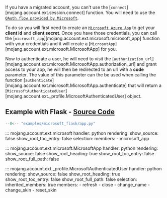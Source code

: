 If you have a migrated account, you can't use the [`connect`][mojang.account.ext.session.connect] function. You will need to use the [`OAuth flow provided by Microsoft`](https://docs.microsoft.com/en-us/azure/active-directory/develop/v2-oauth2-auth-code-flow).

To do so you will first need to create an [`Microsoft Azure App`](https://docs.microsoft.com/en-us/azure/active-directory/develop/quickstart-register-app) to get your **client id** and **client secret**. Once you have those credentials, you can call the [`microsoft_app`][mojang.account.ext.microsoft.microsoft_app] function with your credentials and it will create a [`MicrosotApp`][mojang.account.ext.microsoft.MicrosoftApp] for you.

Now to authenticate a user, he will need to visit the [`authorization_url`][mojang.account.ext.microsoft.MicrosoftApp.authorization_url] and grant access to your app, he will then be redirected to an url with a **code** parameter. The value of this parameter can the be used when calling the function [`authenticate`][mojang.account.ext.microsoft.MicrosoftApp.authenticate] that will return a [`MicrosoftAuthenticatedUser`][mojang.account.ext._profile.MicrosoftAuthenticatedUser] object.



## Example with Flask - [Source Code](https://github.com/Lucino772/pymojang/blob/1419595bcedaa1bfddf9ee6576675d3373181313/examples/microsoft_flask/app.py)

``` python
--8<-- "examples/microsoft_flask/app.py"
```

::: mojang.account.ext.microsoft
    handler: python
    rendering:
        show_source: false
        show_root_toc_entry: false
    selection:
        members:
            - microsoft_app

::: mojang.account.ext.microsoft.MicrosoftApp
    handler: python
    rendering:
        show_source: false
        show_root_heading: true
        show_root_toc_entry: false
        show_root_full_path: false

::: mojang.account.ext._profile.MicrosoftAuthenticatedUser
    handler: python
    rendering:
        show_source: false
        show_root_heading: true
        show_root_toc_entry: false
        show_root_full_path: false
    selection:
        inherited_members: true
        members:
            - refresh
            - close
            - change_name
            - change_skin
            - reset_skin
